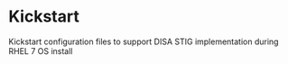 # Kickstart
Kickstart configuration files to support DISA STIG implementation during RHEL 7 OS install
